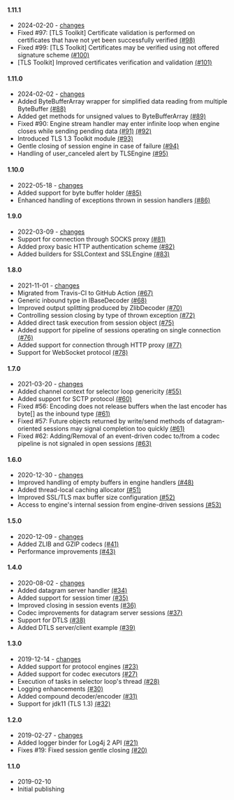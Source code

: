 #### 1.11.1
 - 2024-02-20 - [changes](https://github.com/snf4j/snf4j/compare/v1.11.0...v1.11.1)
 - Fixed #97: [TLS Toolkit] Certificate validation is performed on certificates that have not yet been successfully verified [(#98)](https://github.com/snf4j/snf4j/pull/98)
 - Fixed #99: [TLS Toolkit] Certificates may be verified using not offered signature scheme [(#100)](https://github.com/snf4j/snf4j/pull/100)
 - [TLS Toolkit] Improved certificates verification and validation [(#101)](https://github.com/snf4j/snf4j/pull/101)

#### 1.11.0
 - 2024-02-02 - [changes](https://github.com/snf4j/snf4j/compare/v1.10.0...v1.11.0)
 - Added ByteBufferArray wrapper for simplified data reading from multiple ByteBuffer [(#88)](https://github.com/snf4j/snf4j/pull/88)
 - Added get methods for unsigned values to ByteBufferArray [(#89)](https://github.com/snf4j/snf4j/pull/89)
 - Fixed #90: Engine stream handler may enter infinite loop when engine closes while sending pending data [(#91)](https://github.com/snf4j/snf4j/pull/91) [(#92)](https://github.com/snf4j/snf4j/pull/92)
 - Introduced TLS 1.3 Toolkit module [(#93)](https://github.com/snf4j/snf4j/pull/93)
 - Gentle closing of session engine in case of failure [(#94)](https://github.com/snf4j/snf4j/pull/94)
 - Handling of user_canceled alert by TLSEngine [(#95)](https://github.com/snf4j/snf4j/pull/95)

#### 1.10.0
 - 2022-05-18 - [changes](https://github.com/snf4j/snf4j/compare/v1.9.0...v1.10.0)
 - Added support for byte buffer holder [(#85)](https://github.com/snf4j/snf4j/pull/85)
 - Enhanced handling of exceptions thrown in session handlers [(#86)](https://github.com/snf4j/snf4j/pull/86)

#### 1.9.0
 - 2022-03-09 - [changes](https://github.com/snf4j/snf4j/compare/v1.8.0...v1.9.0)
 - Support for connection through SOCKS proxy [(#81)](https://github.com/snf4j/snf4j/pull/81)
 - Added proxy basic HTTP authentication scheme [(#82)](https://github.com/snf4j/snf4j/pull/82)
 - Added builders for SSLContext and SSLEngine [(#83)](https://github.com/snf4j/snf4j/pull/83)

#### 1.8.0
 - 2021-11-01 - [changes](https://github.com/snf4j/snf4j/compare/v1.7.0...v1.8.0)
 - Migrated from Travis-CI to GitHub Action [(#67)](https://github.com/snf4j/snf4j/pull/67)
 - Generic inbound type in IBaseDecoder [(#68)](https://github.com/snf4j/snf4j/pull/68)
 - Improved output splitting produced by ZlibDecoder [(#70)](https://github.com/snf4j/snf4j/pull/70)
 - Controlling session closing by type of thrown exception [(#72)](https://github.com/snf4j/snf4j/pull/72)
 - Added direct task execution from session object [(#75)](https://github.com/snf4j/snf4j/pull/75)
 - Added support for pipeline of sessions operating on single connection [(#76)](https://github.com/snf4j/snf4j/pull/76)
 - Added support for connection through HTTP proxy [(#77)](https://github.com/snf4j/snf4j/pull/77)
 - Support for WebSocket protocol [(#78)](https://github.com/snf4j/snf4j/pull/78)

#### 1.7.0
 - 2021-03-20 - [changes](https://github.com/snf4j/snf4j/compare/v1.6.0...v1.7.0)
 - Added channel context for selector loop genericity [(#55)](https://github.com/snf4j/snf4j/pull/55)
 - Added support for SCTP protocol [(#60)](https://github.com/snf4j/snf4j/pull/60)
 - Fixed #56: Encoding does not release buffers when the last encoder has byte[] as the inbound type [(#61)](https://github.com/snf4j/snf4j/pull/61)
 - Fixed #57: Future objects returned by write/send methods of datagram-oriented sessions may signal completion too quickly [(#61)](https://github.com/snf4j/snf4j/pull/61)
 - Fixed #62: Adding/Removal of an event-driven codec to/from a codec pipeline is not signaled in open sessions [(#63)](https://github.com/snf4j/snf4j/pull/63)
 
#### 1.6.0
 - 2020-12-30 - [changes](https://github.com/snf4j/snf4j/compare/v1.5.0...v1.6.0)
 - Improved handling of empty buffers in engine handlers [(#48)](https://github.com/snf4j/snf4j/pull/48)
 - Added thread-local caching allocator [(#51)](https://github.com/snf4j/snf4j/pull/51)
 - Improved SSL/TLS max buffer size configuration [(#52)](https://github.com/snf4j/snf4j/pull/52)
 - Access to engine's internal session from engine-driven sessions [(#53)](https://github.com/snf4j/snf4j/pull/53)

#### 1.5.0
 - 2020-12-09 - [changes](https://github.com/snf4j/snf4j/compare/v1.4.0...v1.5.0)
 - Added ZLIB and GZIP codecs [(#41)](https://github.com/snf4j/snf4j/pull/41)
 - Performance improvements [(#43)](https://github.com/snf4j/snf4j/pull/43)

#### 1.4.0
 - 2020-08-02 - [changes](https://github.com/snf4j/snf4j/compare/v1.3.0...v1.4.0)
 - Added datagram server handler [(#34)](https://github.com/snf4j/snf4j/pull/34)
 - Added support for session timer [(#35)](https://github.com/snf4j/snf4j/pull/35)
 - Improved closing in session events [(#36)](https://github.com/snf4j/snf4j/pull/36)
 - Codec improvements for datagram server sessions [(#37)](https://github.com/snf4j/snf4j/pull/37)
 - Support for DTLS [(#38)](https://github.com/snf4j/snf4j/pull/38)
 - Added DTLS server/client example [(#39)](https://github.com/snf4j/snf4j/pull/39)

#### 1.3.0
 - 2019-12-14 - [changes](https://github.com/snf4j/snf4j/compare/v1.2.0...v1.3.0)
 - Added support for protocol engines [(#23)](https://github.com/snf4j/snf4j/pull/23)
 - Added support for codec executors [(#27)](https://github.com/snf4j/snf4j/pull/27)
 - Execution of tasks in selector loop's thread [(#28)](https://github.com/snf4j/snf4j/pull/28)
 - Logging enhancements [(#30)](https://github.com/snf4j/snf4j/pull/30)
 - Added compound decoder/encoder [(#31)](https://github.com/snf4j/snf4j/pull/31)
 - Support for jdk11 (TLS 1.3) [(#32)](https://github.com/snf4j/snf4j/pull/32)
 
#### 1.2.0
 - 2019-02-27 - [changes](https://github.com/snf4j/snf4j/compare/v1.1.0...v1.2.0)
 - Added logger binder for Log4j 2 API [(#21)](https://github.com/snf4j/snf4j/pull/21)
 - Fixes #19: Fixed session gentle closing [(#20)](https://github.com/snf4j/snf4j/pull/20)
 
 #### 1.1.0
 - 2019-02-10 
 - Initial publishing
